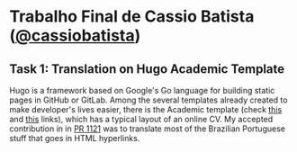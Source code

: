 # Trabalho Final de Cassio Batista ([@cassiobatista](https://github.com/cassiobatista))

## Task 1: Translation on Hugo Academic Template
Hugo is a framework based on Google's Go language for building static pages in
GitHub or GitLab. Among the several templates already created to make
developer's lives easier, there is the Academic template (check 
[this](https://sourcethemes.com/academic/) and
[this](https://github.com/gcushen/hugo-academic) 
links), which has a typical layout of an online CV. My accepted contribution in
in [PR 1121](https://github.com/gcushen/hugo-academic/pull/1121) was to
translate most of the Brazilian Portuguese stuff that goes in HTML hyperlinks.

